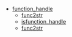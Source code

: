 * [function_handle](README.md)
    * [func2str](func2str.md)
    * [isfunction_handle](isfunction_handle.md)
    * [func2str](str2func.md)

